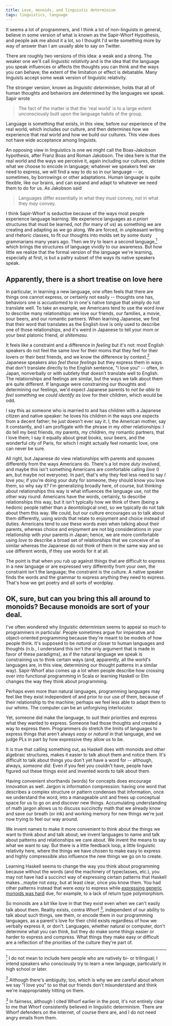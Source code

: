 ```yaml
---
title: Love, monoids, and linguistic determinism
tags: linguistics, language
---
```


It seems a lot of programmers, and I think a lot of non-linguists in general, believe in some version of what is known as the Sapir-Whorf Hypothesis, and people ask me about it a lot, so I thought I'd write something more by way of answer than I am usually able to say on Twitter.

There are roughly two versions of this idea: a weak and a strong. The weaker one we'll call *linguistic relativity* and is the idea that the language you speak influences or affects the thoughts you can think and the ways you can behave; the extent of the limitation or effect is debatable. Many linguists accept some weak version of linguistic relativity.

The stronger version, known as *linguistic determinism*, holds that all of human thoughts and behaviors are determined by the languages we speak. Sapir wrote

> The fact of the matter is that the 'real world' is to a large extent unconsciously built upon the language habits of the group.  

Language is something that exists, in this view, before our experience of the real world, which includes our culture, and then determines how we experience that real world and how we build our cultures. This view does not have wide acceptance among linguists.

An opposing view in linguistics is one we might call the Boas-Jakobson hypothesis, after Franz Boas and Roman Jakobson. The idea here is that the real world and the ways we perceive it, again including our cultures, dictate what we choose to encode in language; whatever we speakers feel we need to express, we will find a way to do so in our language -- or, sometimes, by borrowings or other adaptations. Human language is quite flexible, like our brains, and can expand and adapt to whatever we need them to do for us. As Jakobson said

> Languages differ essentially in what they *must* convey, not in what they *may* convey.

I think Sapir-Whorf is seductive because of the ways most people experience language learning. We experience languages as *a priori* structures that must be learned, not (for many of us) as something we are creating and adapting as we go along. We are forced, in unpleasant writing and rhetoric classes, to fit our thoughts into molds set by some dusty grammarians many years ago. Then we try to learn a second language,<a name="footnote-mark-1" href="#footnote-1"><sup>1</sup></a> which brings the structures of language vividly to our awareness. But how little we realize that the formal version of the language we're learning, especially at first, is but a paltry subset of the ways its native speakers speak.

## Apparently, there is a short treatise on love here

In particular, in learning a new language, one often feels that there are things one cannot express, or certainly not easily -- thoughts one has, behaviors one is accustomed to in one's native tongue that simply do not translate well. To take an example, we Americans tend to use the word *love* to describe many relationships: we love our friends, our families, a movie, sour beers, and our romantic partners. When learning Japanese, we find that their word that translates as the English *love* is only used to describe one of those relationships, and it's weird in Japanese to tell your mom or your best platonic friend, *ai shitemasu.*

It feels like a constraint and a difference in *feeling* but it's not: most English speakers do not feel the same *love* for their moms that they feel for their lovers or their best friends, and we know the difference by context.<a name="footnote-mark-2" href="#footnote-2"><sup>2</sup></a> Japanese speakers also *feel these feelings* but they express them in ways that don't translate directly to the English sentence, "I love you" -- often, in Japan, nonverbally or with subtlety that doesn't translate well to English. The relationships and feelings are similar, but the ways we talk about them are quite different. If language were constraining our thoughts and determining our feelings, we'd expect Japanese parents to *not be able to feel something we could identify as love* for their children, which would be odd.

I say this as someone who is married to and has children with a Japanese citizen and native speaker: he loves his children in the ways one expects from a decent father; he just doesn't ever say it. I, the American mother, say it constantly, and I am profligate with the phrase in my other relationships: I do tell my best friends, my parents, my children, my romantic partners, that I love them; I say it equally about great books, sour beers, and the wonderful city of Paris, for which I might actually feel romantic love, one can never be sure.

All right, but Japanese do view relationships with parents and spouses differently from the ways Americans do. There's a lot more *duty* involved, and maybe this isn't something Americans are comfortable calling *love* (I am, but maybe not everyone). In part, that's why they feel less need to say *I love you*; if you're doing your duty for someone, they should know you love them, so why say it? I'm generalizing broadly here, of course, but thinking about relationships this way is what influences the language use, not the other way round. Americans have the words, certainly, to describe relationships this way, but it isn't typically how we think of them (being a hedonic people rather than a deontological one), so we typically do not talk about them this way. We could, but our culture encourages us to talk about them differently, using words that relate to enjoyment and choice instead of duties. Americans tend to use these words even when talking about their parents, whereas choice and enjoyment are not big considerations in your relationship with your parents in Japan; hence, we are more comfortable using *love* to describe a broad set of relationships that we conceive of as similar whereas the Japanese do not think of them in the same way and so use different words, if they use words for it at all.

The point is that when you rub up against things that are difficult to express in a new language or are expressed very differently from your own, the constraint isn't the language; the constraint is the culture. A native speaker finds the words and the grammar to express anything they need to express. That's how we get poetry and all sorts of wordplay.

## OK, sure, but can you bring this all around to monoids? Because monoids are sort of your deal.

I've often wondered why linguistic determinism seems to appeal so much to programmers in particular. People sometimes argue for imperative and object-oriented programming because they're meant to be models of how people think. It's supposed to be *natural* or closer to human languages and thoughts (n.b., I understand this isn't the only argument that is made in favor of these paradigms), as if the natural language we speak is constraining us to think certain ways (and, apparently, all the world's languages are, in this view, determining our thought patterns in a similar way). Sapir-Whorf also comes up a lot when people describe how crossing over into functional programming in Scala or learning Haskell or Elm changes the way they think about programming.

Perhaps even more than natural languages, programming languages may feel like they exist independent of and prior to our use of them, because of their relationship to the machine; perhaps we feel less able to adapt them to our whims. The computer can be an unforgiving interlocutor.

Yet, someone did make the language, to suit their priorities and express what they wanted to express. Someone had those thoughts and created a way to express them. Programmers do stretch the limits of languages to express things that aren't always *easy* or *natural* in that language, and we judge PLs in part by how expressive they allow us to be.

It is true that calling something out, as Haskell does with monoids and other algebraic structures, makes it easier to talk about them and notice them. It's difficult to talk about things you don't yet have a word for -- although, always, *someone did*. Even if you feel *you* couldn't have, people have figured out these things exist and invented words to talk about them.

Having convenient shorthands (words) for concepts does encourage innovation as well. Jargon is information compression: having one word that describes a complex structure or pattern condenses that information, once we understand the word, into a manageable unit and frees up conceptual space for us to go on and discover new things. Accumulating understanding of math jargon allows us to discuss succinctly math that we already know and save our breath (or ink) and working memory for new things we're just now trying to feel our way around.

We invent names to make it more convenient to think about the things we want to think about and talk about; we invent languages to name and talk about patterns and relationships we care about. We invent the means to say what we want to say. But there is a little feedback loop, a little linguistic relativity here, where the things we have chosen to make easy to express and highly compressible also influence the new things we go on to create.

Learning Haskell seems to change the way you think about programming because without the words (and the machinery of typeclasses, etc.), you may not have had a succinct way of expressing certain patterns that Haskell makes...maybe not *easy*, but at least clear, once you know them. You had other patterns instead that were *easy* to express while [expressing generic monoids was hard](https://joyofhaskell.com/posts/2017-03-15-typeclasses-in-translation.html) due, for example, to a lack of return type polymorphism.

So monoids are a bit like love in that they exist even when we can't easily talk about them. Reality exists, contra Whorf <a name="footnote-mark-3" href="#footnote-3"><sup>3</sup></a>, independent of our ability to talk about such things, see them, or encode them in our programming languages, as a parent's love for their child exists regardless of how we verbally express it, or don't. Languages, whether natural or computer, don't determine what you can think, but they do make some things easier or harder to express and compress. What things they make easy or difficult are a reflection of the priorities of the culture they're part of.

<hr>

<a name="footnote-1" href="#footnote-mark-1"><sup>1</sup></a> I do not mean to include here people who are natively bi- or trilingual; I intend speakers who consciously try to learn a new language, particularly in high school or later.

<a name="footnote-2" href="#footnote-mark-2"><sup>2</sup></a> Although there's ambiguity, too, which is why we are careful about whom we say "I love you" to so that our friends don't misunderstand and think we're inappropriately hitting on them.

<a name="footnote-3" href="#footnote-mark-3"><sup>3</sup></a> In fairness, although I cited Whorf earlier in the post, it's not entirely clear to me that Whorf consistently believed in linguistic determinism. There are Whorf defenders on the internet, of course there are, and I do not need angry emails from them.
